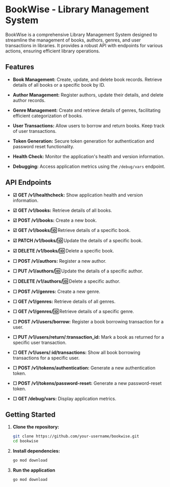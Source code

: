 # BookWise - Library Management System

BookWise is a comprehensive Library Management System designed to streamline the management of books, authors, genres, and user transactions in libraries. It provides a robust API with endpoints for various actions, ensuring efficient library operations.

## Features

- **Book Management:** Create, update, and delete book records. Retrieve details of all books or a specific book by ID.

- **Author Management:** Register authors, update their details, and delete author records.

- **Genre Management:** Create and retrieve details of genres, facilitating efficient categorization of books.

- **User Transactions:** Allow users to borrow and return books. Keep track of user transactions.

- **Token Generation:** Secure token generation for authentication and password reset functionality.

- **Health Check:** Monitor the application's health and version information.

- **Debugging:** Access application metrics using the `/debug/vars` endpoint.

## API Endpoints

- **&#9745; GET /v1/healthcheck:** Show application health and version information.
- **&#9745; GET /v1/books:** Retrieve details of all books.

- **&#9745; POST /v1/books:** Create a new book.

- **&#9745; GET /v1/books/:id:** Retrieve details of a specific book.

- **&#9745; PATCH /v1/books/:id:** Update the details of a specific book.

- **&#9745; DELETE /v1/books/:id:** Delete a specific book.

- **&#9744; POST /v1/authors:** Register a new author.

- **&#9744; PUT /v1/authors/:id:** Update the details of a specific author.

- **&#9744; DELETE /v1/authors/:id:** Delete a specific author.

- **&#9744; POST /v1/genres:** Create a new genre.

- **&#9744; GET /v1/genres:** Retrieve details of all genres.

- **&#9744; GET /v1/genres/:id:** Retrieve details of a specific genre.

- **&#9744; POST /v1/users/borrow:** Register a book borrowing transaction for a user.

- **&#9744; PUT /v1/users/return/:transaction_id:** Mark a book as returned for a specific user transaction.

- **&#9744; GET /v1/users/:id/transactions:** Show all book borrowing transactions for a specific user.

- **&#9744; POST /v1/tokens/authentication:** Generate a new authentication token.

- **&#9744; POST /v1/tokens/password-reset:** Generate a new password-reset token.

- **&#9744; GET /debug/vars:** Display application metrics.

## Getting Started

1. **Clone the repository:**
   ```bash
   git clone https://github.com/your-username/bookwise.git
   cd bookwise

2.  **Install dependencies:**
    ```bash
    go mod download
3. **Run the application**
    ```bash
    go mod download
